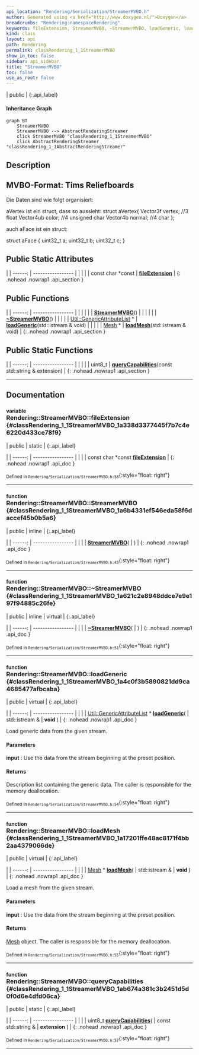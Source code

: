 ```yaml
---
api_location: "Rendering/Serialization/StreamerMVBO.h"
author: Generated using <a href="http://www.doxygen.nl/">Doxygen</a>
breadcrumbs: "Rendering:namespaceRendering"
keywords: fileExtension, StreamerMVBO, ~StreamerMVBO, loadGeneric, loadMesh, queryCapabilities, read
kind: class
layout: api
path: Rendering
permalink: classRendering_1_1StreamerMVBO
show_in_toc: false
sidebar: api_sidebar
title: "StreamerMVBO"
toc: false
use_as_root: false
---
```


| public |
{:.api_label}

#### Inheritance Graph

```mermaid
graph BT
	StreamerMVBO
	StreamerMVBO --> AbstractRenderingStreamer
	click StreamerMVBO "classRendering_1_1StreamerMVBO"
	click AbstractRenderingStreamer "classRendering_1_1AbstractRenderingStreamer"
```

## Description



## MVBO-Format: Tims Reliefboards

Die Daten sind wie folgt organisiert:

aVertex ist ein struct, dass so aussieht: struct aVertex{ Vector3f vertex; //3 float Vector4ub color; //4 unsigned char Vector4b normal; //4 char };

auch aFace ist ein struct:

struct aFace { uint32_t a; uint32_t b; uint32_t c; }



## Public Static Attributes

|
| ------: | ----------------- |
|  | |
| const char *const | **[fileExtension](#classRendering_1_1StreamerMVBO_1a338d3377445f7b7c4e6220d433ce78f9)**  |
{: .nohead .nowrap1 .api_section }


## Public Functions

|
| ------: | ----------------- |
|  | |
|  | **[StreamerMVBO](#classRendering_1_1StreamerMVBO_1a6b4331ef546eda58f6daccef45b0b5a6)**() |
|  | |
|  | **[~StreamerMVBO](#classRendering_1_1StreamerMVBO_1a621c2e8948ddce7e9e197f94885c26fe)**() |
|  | |
| [Util::GenericAttributeList](classUtil_1_1GenericAttributeList) * | **[loadGeneric](#classRendering_1_1StreamerMVBO_1a4c0f3b5890821dd9ca4685477afbcaba)**(std::istream & void) |
|  | |
| [Mesh](classRendering_1_1Mesh) * | **[loadMesh](#classRendering_1_1StreamerMVBO_1a17201ffe48ac8171f4bb2aa4379066de)**(std::istream & void) |
{: .nohead .nowrap1 .api_section }


## Public Static Functions

|
| ------: | ----------------- |
|  | |
| uint8_t | **[queryCapabilities](#classRendering_1_1StreamerMVBO_1ab674a381c3b2451d5d0f0d6e4dfd06ca)**(const std::string & extension) |
{: .nohead .nowrap1 .api_section }


-------------------------------------------------------------------

## Documentation

### <small>variable</small><br/> Rendering::StreamerMVBO::fileExtension {#classRendering_1_1StreamerMVBO_1a338d3377445f7b7c4e6220d433ce78f9}

| public | static |
{:.api_label}

|
| ------: | ----------------- |
|  |
| const char *const **[fileExtension](#classRendering_1_1StreamerMVBO_1a338d3377445f7b7c4e6220d433ce78f9)**  |
{: .nohead .nowrap1 .api_doc }





<sub>Defined in `Rendering/Serialization/StreamerMVBO.h:58`</sub>{:style="float: right"}

-------------------------------------------------------------------

### <small>function</small><br/> Rendering::StreamerMVBO::StreamerMVBO {#classRendering_1_1StreamerMVBO_1a6b4331ef546eda58f6daccef45b0b5a6}

| public | inline |
{:.api_label}

|
| ------: | ----------------- |
|  |
|  **[StreamerMVBO](#classRendering_1_1StreamerMVBO_1a6b4331ef546eda58f6daccef45b0b5a6)**( |  ) |
{: .nohead .nowrap1 .api_doc }





<sub>Defined in `Rendering/Serialization/StreamerMVBO.h:48`</sub>{:style="float: right"}

-------------------------------------------------------------------

### <small>function</small><br/> Rendering::StreamerMVBO::~StreamerMVBO {#classRendering_1_1StreamerMVBO_1a621c2e8948ddce7e9e197f94885c26fe}

| public | inline | virtual |
{:.api_label}

|
| ------: | ----------------- |
|  |
|  **[~StreamerMVBO](#classRendering_1_1StreamerMVBO_1a621c2e8948ddce7e9e197f94885c26fe)**( |  ) |
{: .nohead .nowrap1 .api_doc }





<sub>Defined in `Rendering/Serialization/StreamerMVBO.h:51`</sub>{:style="float: right"}

-------------------------------------------------------------------

### <small>function</small><br/> Rendering::StreamerMVBO::loadGeneric {#classRendering_1_1StreamerMVBO_1a4c0f3b5890821dd9ca4685477afbcaba}

| public | virtual |
{:.api_label}

|
| ------: | ----------------- |
|  |
| [Util::GenericAttributeList](classUtil_1_1GenericAttributeList) * **[loadGeneric](#classRendering_1_1StreamerMVBO_1a4c0f3b5890821dd9ca4685477afbcaba)**( | std::istream & | **void** ) |
{: .nohead .nowrap1 .api_doc }



Load generic data from the given stream.


#### Parameters
**input**
:  Use the data from the stream beginning at the preset position.




#### Returns
Description list containing the generic data. The caller is responsible for the memory deallocation.





<sub>Defined in `Rendering/Serialization/StreamerMVBO.h:54`</sub>{:style="float: right"}

-------------------------------------------------------------------

### <small>function</small><br/> Rendering::StreamerMVBO::loadMesh {#classRendering_1_1StreamerMVBO_1a17201ffe48ac8171f4bb2aa4379066de}

| public | virtual |
{:.api_label}

|
| ------: | ----------------- |
|  |
| [Mesh](classRendering_1_1Mesh) * **[loadMesh](#classRendering_1_1StreamerMVBO_1a17201ffe48ac8171f4bb2aa4379066de)**( | std::istream & | **void** ) |
{: .nohead .nowrap1 .api_doc }



Load a mesh from the given stream.


#### Parameters
**input**
:  Use the data from the stream beginning at the preset position.




#### Returns
 [Mesh](classRendering_1_1Mesh) object. The caller is responsible for the memory deallocation.





<sub>Defined in `Rendering/Serialization/StreamerMVBO.h:55`</sub>{:style="float: right"}

-------------------------------------------------------------------

### <small>function</small><br/> Rendering::StreamerMVBO::queryCapabilities {#classRendering_1_1StreamerMVBO_1ab674a381c3b2451d5d0f0d6e4dfd06ca}

| public | static |
{:.api_label}

|
| ------: | ----------------- |
|  |
| uint8_t **[queryCapabilities](#classRendering_1_1StreamerMVBO_1ab674a381c3b2451d5d0f0d6e4dfd06ca)**( | const std::string & | **extension** ) |
{: .nohead .nowrap1 .api_doc }





<sub>Defined in `Rendering/Serialization/StreamerMVBO.h:57`</sub>{:style="float: right"}

-------------------------------------------------------------------

